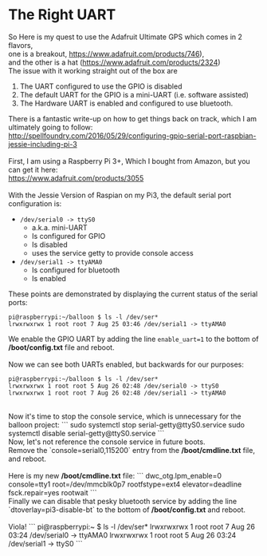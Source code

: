 # The Right UART
So Here is my quest to use the Adafruit Ultimate GPS which comes in 2 flavors,   <br>
one is a breakout, https://www.adafruit.com/products/746),  <br>
and the other is a hat (https://www.adafruit.com/products/2324) <br>
The issue with it working straight out of the box are <br>
1. The UART configured to use the GPIO is disabled <br>
2. The default UART for the GPIO is a mini-UART (i.e. software assisted)<br>
3. The Hardware UART is enabled and configured to use bluetooth.<br>

There is a fantastic write-up on how to get things back on track, which I am ultimately going to follow:  <br>
http://spellfoundry.com/2016/05/29/configuring-gpio-serial-port-raspbian-jessie-including-pi-3  <br>
<br>
First, I am using a Raspberry Pi 3+, Which I bought from Amazon, but you can get it here: <br>
https://www.adafruit.com/products/3055 <br>
<br>
With the Jessie Version of Raspian on my Pi3, the default serial port configuration is:<br>
- `/dev/serial0 -> ttyS0`
  - a.k.a. mini-UART
  - Is configured for GPIO
  - Is disabled
  - uses the service getty to provide console access
- `/dev/serial1 -> ttyAMA0`
  - Is configured for bluetooth
  - Is enabled<br>

These points are demonstrated by displaying the current status of the serial ports:
```
pi@raspberrypi:~/balloon $ ls -l /dev/ser*
lrwxrwxrwx 1 root root 7 Aug 25 03:46 /dev/serial1 -> ttyAMA0
```
We enable the GPIO UART by adding the line `enable_uart=1` to the bottom of <b>/boot/config.txt</b> file and reboot.<br>
<br>
Now we can see both UARTs enabled, but backwards for our purposes:
```
pi@raspberrypi:~/balloon $ ls -l /dev/ser*
lrwxrwxrwx 1 root root 5 Aug 26 02:48 /dev/serial0 -> ttyS0
lrwxrwxrwx 1 root root 7 Aug 26 02:48 /dev/serial1 -> ttyAMA0
```
<br>
Now it's time to stop the console service, which is unnecessary for the balloon project:
```
sudo systemctl stop serial-getty@ttyS0.service
sudo systemctl disable serial-getty@ttyS0.service
```
<br>
Now, let's not reference the console service in future boots.<br>
Remove the `console=serial0,115200` entry from the <b>/boot/cmdline.txt</b> file, and reboot.<br>
<br>
Here is my new <b>/boot/cmdline.txt</b> file:
```
dwc_otg.lpm_enable=0 console=tty1 root=/dev/mmcblk0p7 rootfstype=ext4 elevator=deadline fsck.repair=yes rootwait
```
<br>
Finally we can disable that pesky bluetooth service by adding the line `dtoverlay=pi3-disable-bt` to the bottom of <b>/boot/config.txt</b> and reboot. <br>
<br>
Viola!
```
pi@raspberrypi:~ $ ls -l /dev/ser*
lrwxrwxrwx 1 root root 7 Aug 26 03:24 /dev/serial0 -> ttyAMA0
lrwxrwxrwx 1 root root 5 Aug 26 03:24 /dev/serial1 -> ttyS0
```
<br>
<br>
